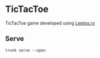 # TicTacToe

TicTacToe game developed using [Leptos.rs](https://leptos.dev/)

## Serve
```shell
trunk serve --open
```
